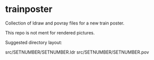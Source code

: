 trainposter
===========

Collection of ldraw and povray files for a new train poster.

This repo is not ment for rendered pictures.

Suggested directory layout:

src/SETNUMBER/SETNUMBER.ldr
src/SETNUMBER/SETNUMBER.pov
